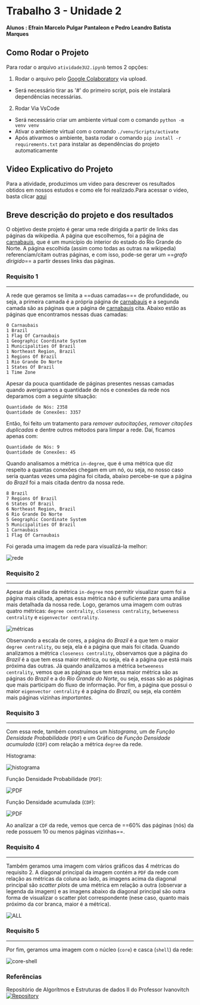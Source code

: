 # Trabalho 3 - Unidade 2

**Alunos : Efrain Marcelo Pulgar Pantaleon e Pedro Leandro Batista Marques**

## Como Rodar o Projeto

Para rodar o arquivo ```atividade3U2.ipynb``` temos 2 opções:

1) Rodar o arquivo pelo [Google Colaboratory](https://colab.research.google.com/) via upload.
 - Será necessário tirar as '#' do primeiro script, pois ele instalará dependências necessárias.

2) Rodar Via VsCode
 - Será necessário criar um ambiente virtual com o comando ```python -m  venv venv```
 - Ativar o ambiente virtual com o comando ```./venv/Scripts/activate```
 - Após ativarmos o ambiente, basta rodar o comando ```pip install -r requirements.txt``` para instalar as dependências do projeto automaticamente

## Video Explicativo do Projeto

Para a atividade, produzimos um video para descrever os resultados obtidos em nossos estudos e como ele foi realizado.Para acessar o video, basta clicar [aqui](https://drive.google.com/file/d/1F-gvBDnlAqdj57dAySGQRvHpFpePPI1O/view)

## Breve descrição do projeto e dos resultados

O objetivo deste projeto é gerar uma rede dirigida a partir de links das páginas da wikipedia. A página que escolhemos, foi a página de [carnabauis](https://pt.wikipedia.org/wiki/Carnaubais), que é um município do interior do estado do Rio Grande do Norte. A página escolhida (assim como todas as outras na wikipedia) referenciam/citam outras páginas, e com isso, pode-se gerar um ==*grafo dirigido*== a partir desses links das páginas. 

### Requisito 1
---
A rede que geramos se limita a ==duas camadas=== de profundidade, ou seja, a primeira camada é a própria página de [carnabauis](https://pt.wikipedia.org/wiki/Carnaubais) e a segunda camada são as páginas que a página de [carnabauis](https://pt.wikipedia.org/wiki/Carnaubais) cita. Abaixo estão as páginas que encontramos nessas duas camadas:

```
0 Carnaubais
1 Brazil
1 Flag Of Carnaubais
1 Geographic Coordinate System
1 Municipalities Of Brazil
1 Northeast Region, Brazil
1 Regions Of Brazil
1 Rio Grande Do Norte
1 States Of Brazil
1 Time Zone
```

Apesar da pouca quantidade de páginas presentes nessas camadas quando averiguamos a quantidade de nós e conexões da rede nos deparamos com a seguinte situação:

```
Quantidade de Nós: 2358
Quantidade de Conexões: 3357
```

Então, foi feito um tratamento para *remover autocitações*, *remover citações duplicadas* e dentre outros métodos para limpar a rede. Daí, ficamos apenas com:  

```
Quantidade de Nós: 9
Quantidade de Conexões: 45
```

Quando analisamos a métrica ```in-degree```, que é uma métrica que diz respeito a quantas conexões chegam em um nó, ou seja, no nosso caso seria quantas vezes uma página foi citada, abaixo percebe-se que a página do *Brazil* foi a mais citada dentro da nossa rede.

```
8 Brazil
7 Regions Of Brazil
6 States Of Brazil
6 Northeast Region, Brazil
6 Rio Grande Do Norte
5 Geographic Coordinate System
5 Municipalities Of Brazil
1 Carnaubais
1 Flag Of Carnaubais
```

Foi gerada uma imagem da rede para visualizá-la melhor:

![rede](./output.png)

### Requisito 2
---

Apesar da análise da métrica ```in-degree``` nos permitir visualizar quem foi a página mais citada, apenas essa métrica não é suficiente para uma análise mais detalhada da nossa rede. Logo, geramos uma imagem com outras quatro métricas: ```degree centrality```, ```closeness centrality```, ```betweeness centrality``` e ```eigenvector centrality```.

![métricas](./alltogether.png)

Observando a escala de cores, a página do *Brazil* é a que tem o maior ```degree centrality```, ou seja, ela é a página que mais foi citada. Quando analizamos a métrica ```closeness centrality```, observamos que a página do *Brazil* é a que tem essa maior métrica, ou seja, ela é a página que está mais próxima das outras. Já quando analizamos a métrica ```betweeness centrality```, vemos que as páginas que tem essa maior métrica são as páginas do *Brazil* e a do *Rio Grande do Norte*, ou seja, essas são as páginas que mais participam do fluxo de informação. Por fim, a página que possui o maior ```eigenvector centrality``` é a página do *Brazil*, ou seja, ela contém mais páginas vizinhas *importantes*.

### Requisito 3
---

Com essa rede, também construímos um *histograma*, um de *Função Densidade Probabilidade* (```PDF```) e um Gráfico de *Função Densidade acumulada* (```CDF```) com relação a métrica ```degree``` da rede.

Histograma:

![histograma](./histograma.png)

Função Densidade Probabilidade (```PDF```):

![PDF](./probability_density_function.png)

Função Densidade acumulada (```CDF```):

![PDF](./cumulative_density_function.png)

Ao analizar a ```CDF``` da rede, vemos que cerca de ==60% das páginas (nós) da rede possuem 10 ou menos páginas vizinhas==.

### Requisito 4
---
Também geramos uma imagem com vários gráficos das 4 métricas do requisito 2. A diagonal principal da imagem contém a ```PDF``` da rede com relação as métricas da coluna ao lado, as imagens acima da diagonal principal são *scatter plots* de uma métrica em relação a outra (observar a legenda da imagem) e as imagens abaixo da diagonal principal são outra forma de visualizar o scatter plot correspondente (nese caso, quanto mais próximo da cor branca, maior é a métrica).

![ALL](./all.png)

### Requisito 5
---

Por fim, geramos uma imagem com o núcleo (```core```) e casca (```shell```) da rede:

![core-shell](./k-core_sociopatterns.png)

### Referências
Repositório de Algorítmos e Estruturas de dados II do Professor Ivanovitch [![Repository](https://img.shields.io/badge/-Repo-191A1B?style=flat-square&logo=github)](https://github.com/ivanovitchm/datastructure)